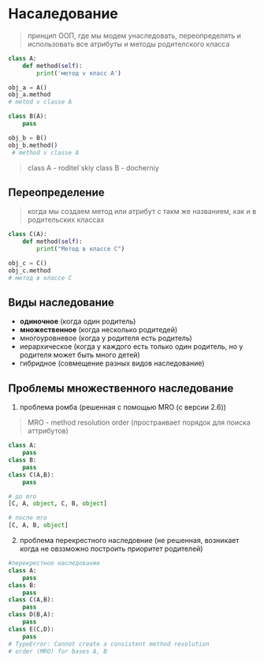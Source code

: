 # Насаледование 
> принцип ООП, где мы модем унаследовать, переопределять и использовать все атрибуты и методы родителского класса

```py
class A:
    def method(self):
        print('метод v класс A')

obj_a = A()
obj_a.method
# metod v classe A

class B(A):
    pass 

obj_b = B()
obj_b.method()
 # method v classe A
```
> class A - roditel`skiy
> class B - docherniy

## Переопределение
> когда мы создаем метод или атрибут с такм же названием, как и в родительских классах 

```py
class C(A):
    def method(self):
        print("Метод в классе С")

obj_c = C()
obj_c.method
# метод в классе С
```


## Виды наследование
* **одиночное** (когда один родитель)
* **множественное** (когда несколько родитедей)
* многоуровневое (когда у родителя есть  родитель)
* иерархическое (когда у каждого есть только один родитель, но у родителя может быть много детей)
* гибридное (совмещение разных видов наследование)


## Проблемы множественного наследование
1. проблема ромба (решенная с помощью MRO (с версии 2.6))
>MRO - method resolution order (простраивает порядок для поиска аттрибутов)

```py
class A: 
    pass
class B:
    pass
class C(A,B):
    pass

# до mro
[C, A, object, C, B, object]

# после mro
[C, A, B, object]
```

2. проблема перекрестного наследовние (не решенная, возникает когда не овззможно построить приоритет родителей)

```py
#перекрестное наследование
class A: 
    pass
class B:
    pass
class C(A,B):
    pass
class D(B,A):
    pass
class E(C,D):
    pass
# TypeError: Cannot create a consistent method resolution
# order (MRO) for bases A, B
```